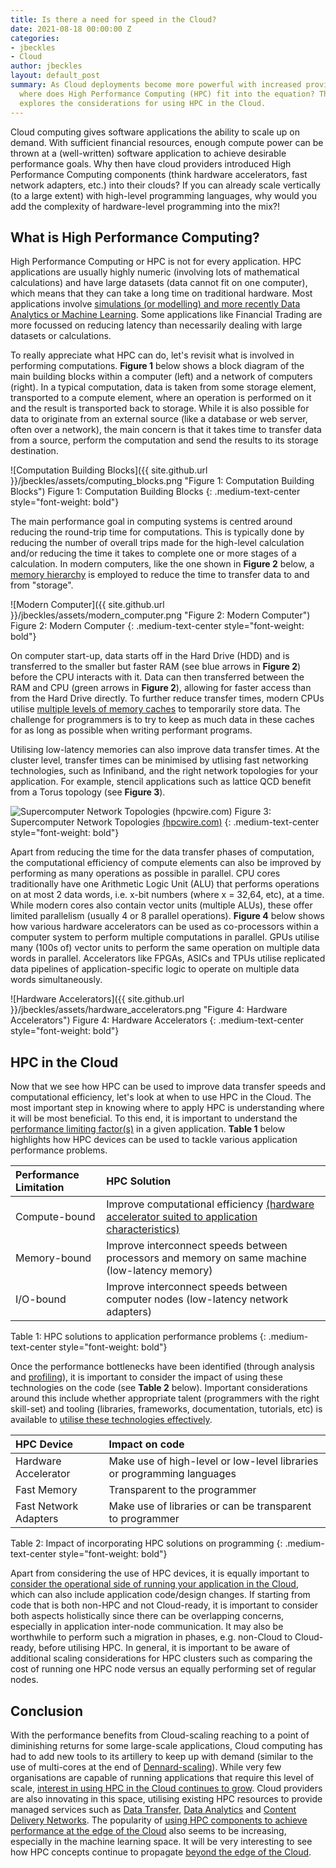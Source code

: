 ```yaml
---
title: Is there a need for speed in the Cloud?
date: 2021-08-18 00:00:00 Z
categories:
- jbeckles
- Cloud
author: jbeckles
layout: default_post
summary: As Cloud deployments become more powerful with increased provider competition,
  where does High Performance Computing (HPC) fit into the equation? This blog post
  explores the considerations for using HPC in the Cloud.
---
```


Cloud computing gives software applications the ability to scale up on demand. With sufficient financial resources, enough compute power can be thrown at a (well-written) software application to achieve desirable performance goals. Why then have cloud providers introduced High Performance Computing components (think hardware accelerators, fast network adapters, etc.) into their clouds? If you can already scale vertically (to a large extent) with high-level programming languages, why would you add the complexity of hardware-level programming into the mix?!

## What is High Performance Computing?

High Performance Computing or HPC is not for every application. HPC applications are usually highly numeric (involving lots of mathematical calculations) and have large datasets (data cannot fit on one computer), which means that they can take a long time on traditional hardware. Most applications involve [simulations (or modelling) and more recently Data Analytics or Machine Learning](https://www.oracle.com/uk/cloud/hpc/what-is-high-performance-computing/#industries-hpc). Some applications like Financial Trading are more focussed on reducing latency than necessarily dealing with large datasets or calculations.

To really appreciate what HPC can do, let's revisit what is involved in performing computations. **Figure 1** below shows a block diagram of the main building blocks within a computer (left) and a network of computers (right). In a typical computation, data is taken from some storage element, transported to a compute element, where an operation is performed on it and the result is transported back to storage.  While it is also possible for data to originate from an external source (like a database or web server, often over a network), the main concern is that it takes time to transfer data from a source, perform the computation and send the results to its storage destination. 

![Computation Building Blocks]({{ site.github.url }}/jbeckles/assets/computing_blocks.png "Figure 1: Computation Building Blocks")
Figure 1: Computation Building Blocks
{: .medium-text-center style="font-weight: bold"}

The main performance goal in computing systems is centred around reducing the round-trip time for computations. This is typically done by reducing the number of overall trips made for the high-level calculation and/or reducing the time it takes to complete one or more stages of a calculation. In modern computers, like the one shown in **Figure 2** below, a [memory hierarchy](https://en.wikipedia.org/wiki/Memory_hierarchy) is employed to reduce the time to transfer data to and from "storage". 

![Modern Computer]({{ site.github.url }}/jbeckles/assets/modern_computer.png "Figure 2: Modern Computer")
Figure 2: Modern Computer
{: .medium-text-center style="font-weight: bold"}

On computer start-up, data starts off in the Hard Drive (HDD) and is transferred to the smaller but faster RAM (see blue arrows in **Figure 2**) before the CPU interacts with it. Data can then transferred between the RAM and CPU (green arrows in **Figure 2**), allowing for faster access than from the Hard Drive directly. To further reduce transfer times, modern CPUs utilise [multiple levels of memory caches](https://en.wikipedia.org/wiki/Cache_hierarchy) to temporarily store data. The challenge for programmers is to try to keep as much data in these caches for as long as possible when writing performant programs. 

Utilising low-latency memories can also improve data transfer times. At the cluster level, transfer times can be minimised by utlising fast networking technologies, such as Infiniband, and the right network topologies for your application. For example, stencil applications such as lattice QCD benefit from a Torus topology (see **Figure 3**).

![Supercomputer Network Topologies (hpcwire.com)](https://6lli539m39y3hpkelqsm3c2fg-wpengine.netdna-ssl.com/wp-content/uploads/2019/07/topologies.png "Figure 3: Supercomputer Network Topologies (hpcwire.com)")
Figure 3: Supercomputer Network Topologies  [(hpcwire.com)](https://www.hpcwire.com/2019/07/15/super-connecting-the-supercomputers-innovations-through-network-topologies/)
{: .medium-text-center style="font-weight: bold"}

Apart from reducing the time for the data transfer phases of computation, the computational efficiency of compute elements can also be improved by performing as many operations as possible in parallel. CPU cores traditionally have one Arithmetic Logic Unit (ALU) that performs operations on at most 2 data words, i.e. x-bit numbers (where x = 32,64, etc), at a time. While modern cores also contain vector units (multiple ALUs), these offer limited parallelism (usually 4 or 8 parallel operations). **Figure 4** below shows how various hardware accelerators can be used as co-processors within a computer system to perform multiple computations in parallel. GPUs utilise many (100s of) vector units to perform the same operation on multiple data words in parallel. Accelerators like FPGAs, ASICs and TPUs utilise replicated data pipelines of application-specific logic to operate on multiple data words simultaneously.

![Hardware Accelerators]({{ site.github.url }}/jbeckles/assets/hardware_accelerators.png "Figure 4: Hardware Accelerators")
Figure 4: Hardware Accelerators
{: .medium-text-center style="font-weight: bold"}

## HPC in the Cloud

Now that we see how HPC can be used to improve data transfer speeds and computational efficiency, let's look at when to use HPC in the Cloud. The most important step in knowing where to apply HPC is understanding where it will be most beneficial. To this end, it is important to understand the [performance limiting factor(s)](https://stackoverflow.com/a/868664) in a given application. **Table 1** below highlights how HPC devices can be used to tackle various application performance problems.

| Performance Limitation | HPC Solution                                                                                  |
|:-----------------------|:----------------------------------------------------------------------------------------------|
| Compute-bound          | Improve computational efficiency [(hardware accelerator suited to application characteristics)](https://ieeexplore.ieee.org/abstract/document/4570793) |
| Memory-bound           | Improve interconnect speeds between processors and memory on same machine (low-latency memory)     |
| I/O-bound              | Improve interconnect speeds between computer nodes (low-latency network adapters)                  |

Table 1: HPC solutions to application performance problems
{: .medium-text-center style="font-weight: bold"}

Once the performance bottlenecks have been identified (through analysis and [profiling](https://en.wikipedia.org/wiki/Profiling_(computer_programming))), it is important to consider the impact of using these technologies on the code (see **Table 2** below). Important considerations around this include whether appropriate talent (programmers with the right skill-set) and tooling (libraries, frameworks, documentation, tutorials, etc) is available to [utilise these technologies effectively](https://www.embedded.com/accelerating-algorithms-in-hardware/).

| HPC Device             | Impact on code                                                         |
|:-----------------------|:-----------------------------------------------------------------------|
| Hardware Accelerator   | Make use of high-level or low-level libraries or programming languages |
| Fast Memory            | Transparent to the programmer                                          |
| Fast Network Adapters | Make use of libraries or can be transparent to programmer              |

Table 2: Impact of incorporating HPC solutions on programming
{: .medium-text-center style="font-weight: bold"}

Apart from considering the use of HPC devices, it is equally important to [consider the operational side of running your application in the Cloud](https://blog.scottlogic.com/2019/12/13/debunking-cloud-myths.html), which can also include application code/design changes. If starting from code that is both non-HPC and not Cloud-ready, it is important to consider both aspects holistically since there can be overlapping concerns, especially in application inter-node communication. It may also be worthwhile to perform such a migration in phases, e.g. non-Cloud to Cloud-ready, before utilising HPC. In general, it is important to be aware of additional scaling considerations for HPC clusters such as comparing the cost of running one HPC node versus an equally performing set of regular nodes.

## Conclusion

With the performance benefits from Cloud-scaling reaching to a point of diminishing returns for some large-scale applications, Cloud computing has had to add new tools to its artillery to keep up with demand (similar to the use of multi-cores at the end of [Dennard-scaling](https://en.wikipedia.org/wiki/Dennard_scaling)). While very few organisations are capable of running applications that require this level of scale, [interest in using HPC in the Cloud continues to grow](https://www.computerweekly.com/feature/How-long-until-cloud-becomes-the-preferred-environment-to-run-HPC-workloads). Cloud providers are also innovating in this space, utilising existing HPC resources to provide managed services such as [Data Transfer](https://aws.amazon.com/datasync/), [Data Analytics](https://azure.microsoft.com/en-gb/services/data-lake-analytics/) and [Content Delivery Networks](https://cloud.google.com/cdn). The popularity of [using HPC components to achieve performance at the edge of the Cloud](https://www.zdnet.com/article/machine-learning-at-the-edge-tinyml-is-getting-big/) also seems to be increasing, especially in the machine learning space. It will be very interesting to see how HPC concepts continue to propagate [beyond the edge of the Cloud](https://www.arm.com/blogs/blueprint/tinyml).
